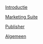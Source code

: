 [Introductie](./Introductie.md)

[Marketing Suite](./MarketingSuite.md)

[Publisher](./Publisher.md)

[Algemeen](./General.md)
